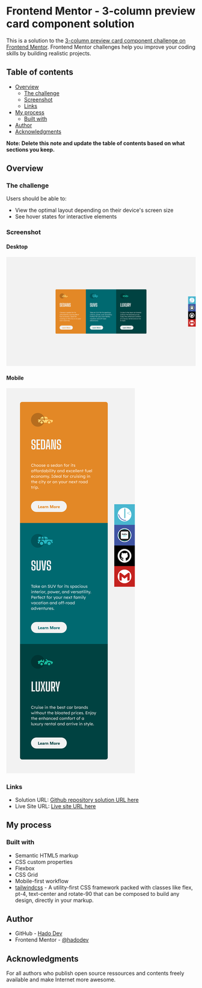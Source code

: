 # Frontend Mentor - 3-column preview card component solution

This is a solution to the [3-column preview card component challenge on Frontend Mentor](https://www.frontendmentor.io/challenges/3column-preview-card-component-pH92eAR2-). Frontend Mentor challenges help you improve your coding skills by building realistic projects. 

## Table of contents

- [Overview](#overview)
  - [The challenge](#the-challenge)
  - [Screenshot](#screenshot)
  - [Links](#links)
- [My process](#my-process)
  - [Built with](#built-with)
- [Author](#author)
- [Acknowledgments](#acknowledgments)

**Note: Delete this note and update the table of contents based on what sections you keep.**

## Overview

### The challenge

Users should be able to:

- View the optimal layout depending on their device's screen size
- See hover states for interactive elements

### Screenshot

#### Desktop

![](./design/desktop-design.png)

#### Mobile

![](./design/mobile-design.png)

### Links

- Solution URL: [Github repository solution URL here](https://github.com/hadodev/3ColumnPreviewCardComponent)
- Live Site URL: [Live site URL here](https://hadodev-frontendmentor-3colpreviewcard.netlify.app/)

## My process

### Built with

- Semantic HTML5 markup
- CSS custom properties
- Flexbox
- CSS Grid
- Mobile-first workflow
- [tailwindcss](https://tailwindcss.com/) - A utility-first CSS framework packed with classes like flex, pt-4, text-center and rotate-90 that can be composed to build any design, directly in your markup.

## Author

- GitHub - [Hado Dev](https://github.com/hadodev)
- Frontend Mentor - [@hadodev](https://www.frontendmentor.io/profile/hadodev)

## Acknowledgments

For all authors who publish open source ressources and contents freely available and make Internet more awesome.
